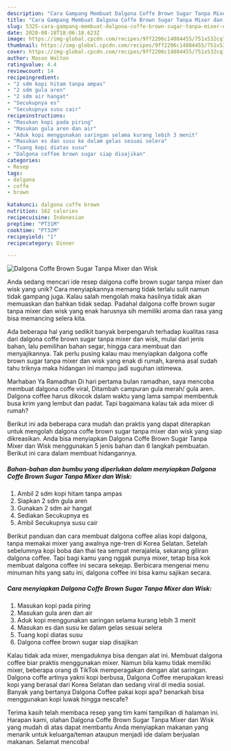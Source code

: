 ```yaml
---
description: "Cara Gampang Membuat Dalgona Coffe Brown Sugar Tanpa Mixer dan Wisk Anti Gagal"
title: "Cara Gampang Membuat Dalgona Coffe Brown Sugar Tanpa Mixer dan Wisk Anti Gagal"
slug: 5325-cara-gampang-membuat-dalgona-coffe-brown-sugar-tanpa-mixer-dan-wisk-anti-gagal
date: 2020-08-18T18:06:18.623Z
image: https://img-global.cpcdn.com/recipes/9ff2206c14084455/751x532cq70/dalgona-coffe-brown-sugar-tanpa-mixer-dan-wisk-foto-resep-utama.jpg
thumbnail: https://img-global.cpcdn.com/recipes/9ff2206c14084455/751x532cq70/dalgona-coffe-brown-sugar-tanpa-mixer-dan-wisk-foto-resep-utama.jpg
cover: https://img-global.cpcdn.com/recipes/9ff2206c14084455/751x532cq70/dalgona-coffe-brown-sugar-tanpa-mixer-dan-wisk-foto-resep-utama.jpg
author: Mason Walton
ratingvalue: 4.4
reviewcount: 14
recipeingredient:
- "2 sdm kopi hitam tanpa ampas"
- "2 sdm gula aren"
- "2 sdm air hangat"
- "Secukupnya es"
- "Secukupnya susu cair"
recipeinstructions:
- "Masukan kopi pada piring"
- "Masukan gula aren dan air"
- "Aduk kopi menggunakan saringan selama kurang lebih 3 menit"
- "Masukan es dan susu ke dalam gelas sesuai selera"
- "Tuang kopi diatas susu"
- "Dalgona coffee brown sugar siap disajikan"
categories:
- Resep
tags:
- dalgona
- coffe
- brown

katakunci: dalgona coffe brown 
nutrition: 162 calories
recipecuisine: Indonesian
preptime: "PT31M"
cooktime: "PT32M"
recipeyield: "1"
recipecategory: Dinner

---
```



![Dalgona Coffe Brown Sugar Tanpa Mixer dan Wisk](https://img-global.cpcdn.com/recipes/9ff2206c14084455/751x532cq70/dalgona-coffe-brown-sugar-tanpa-mixer-dan-wisk-foto-resep-utama.jpg)

Anda sedang mencari ide resep dalgona coffe brown sugar tanpa mixer dan wisk yang unik? Cara menyiapkannya memang tidak terlalu sulit namun tidak gampang juga. Kalau salah mengolah maka hasilnya tidak akan memuaskan dan bahkan tidak sedap. Padahal dalgona coffe brown sugar tanpa mixer dan wisk yang enak harusnya sih memiliki aroma dan rasa yang bisa memancing selera kita.

Ada beberapa hal yang sedikit banyak berpengaruh terhadap kualitas rasa dari dalgona coffe brown sugar tanpa mixer dan wisk, mulai dari jenis bahan, lalu pemilihan bahan segar, hingga cara membuat dan menyajikannya. Tak perlu pusing kalau mau menyiapkan dalgona coffe brown sugar tanpa mixer dan wisk yang enak di rumah, karena asal sudah tahu triknya maka hidangan ini mampu jadi suguhan istimewa.

Marhaban Ya Ramadhan Di hari pertama bulan ramadhan, saya mencoba membuat dalgona coffe viral, Ditambah campuran gula merah/ gula aren. Dalgona coffee harus dikocok dalam waktu yang lama sampai membentuk busa krim yang lembut dan padat. Tapi bagaimana kalau tak ada mixer di rumah?


Berikut ini ada beberapa cara mudah dan praktis yang dapat diterapkan untuk mengolah dalgona coffe brown sugar tanpa mixer dan wisk yang siap dikreasikan. Anda bisa menyiapkan Dalgona Coffe Brown Sugar Tanpa Mixer dan Wisk menggunakan 5 jenis bahan dan 6 langkah pembuatan. Berikut ini cara dalam membuat hidangannya.

<!--inarticleads1-->

##### Bahan-bahan dan bumbu yang diperlukan dalam menyiapkan Dalgona Coffe Brown Sugar Tanpa Mixer dan Wisk:

1. Ambil 2 sdm kopi hitam tanpa ampas
1. Siapkan 2 sdm gula aren
1. Gunakan 2 sdm air hangat
1. Sediakan Secukupnya es
1. Ambil Secukupnya susu cair


Berikut panduan dan cara membuat dalgona coffee alias kopi dalgona, tanpa memakai mixer yang awalnya nge-tren di Korea Selatan. Setelah sebelumnya kopi boba dan thai tea sempat merajalela, sekarang giliran dalgona coffee. Tapi bagi kamu yang nggak punya mixer, tetap bisa kok membuat dalgona coffee ini secara sekejap. Berbicara mengenai menu minuman hits yang satu ini, dalgona coffee ini bisa kamu sajikan secara. 

<!--inarticleads2-->

##### Cara menyiapkan Dalgona Coffe Brown Sugar Tanpa Mixer dan Wisk:

1. Masukan kopi pada piring
1. Masukan gula aren dan air
1. Aduk kopi menggunakan saringan selama kurang lebih 3 menit
1. Masukan es dan susu ke dalam gelas sesuai selera
1. Tuang kopi diatas susu
1. Dalgona coffee brown sugar siap disajikan


Kalau tidak ada mixer, mengaduknya bisa dengan alat ini. Membuat dalgona coffee biar praktis menggunakan mixer. Namun bila kamu tidak memiliki mixer, beberapa orang di TikTok memperagakan dengan alat saringan. Dalgona coffe artinya yakni kopi berbusa, Dalgona Coffee merupakan kreasi kopi yang berasal dari Korea Selatan dan sedang viral di media sosial. Banyak yang bertanya Dalgona Coffee pakai kopi apa? benarkah bisa menggunakan kopi luwak hingga nescafe? 

Terima kasih telah membaca resep yang tim kami tampilkan di halaman ini. Harapan kami, olahan Dalgona Coffe Brown Sugar Tanpa Mixer dan Wisk yang mudah di atas dapat membantu Anda menyiapkan makanan yang menarik untuk keluarga/teman ataupun menjadi ide dalam berjualan makanan. Selamat mencoba!
